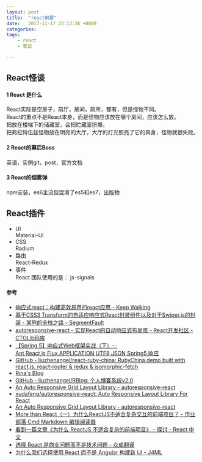 ```yaml
---
layout: post
title:  "react纲要"
date:   2017-11-17 23:13:36 +0800
categories:  
tags: 
    - react
    - 笔记

---
```

## React怪谈 ##
#### 1 React 是什么 ####

React实际是空房子，前厅，房间，厕所，都有，但是怪物不同。   
React的重点不是React本身，而是怪物应该放在哪个房间，应该怎么放。  
把放在楼梯下的储藏室，会把贮藏室挤爆。   
把弗拉特伍兹怪物放在明亮的大厅，大厅的灯光照亮了它的真身，怪物就很失败。

#### 2 React的幕后Boss ####
英语，实例git，post，官方文档


#### 3 React的烟雾弹 ####
 npm安装，es6主流但混淆了es5和es7，出版物


## React插件 ##

* UI  
	Material-UI  
* CSS  
	Radium  
* 路由    
	React-Redux
* 事件  
	React 团队使用的是： js-signals 



#### 参考 ####

* [响应式react：构建高效易用的react应用 - Keep Walking](https://www.brooch.me/2016/12/23/making-react-reactive-pursuit-high-performing-easily-maintainable-react-apps/)
* [基于CSS3 Transform的自适应响应式React封装组件以及对于Swiper.js的封装 - 某熊的全栈之路 - SegmentFault](https://segmentfault.com/a/1190000005872067)
* [autoresponsive-react - 实现React的自动响应式布局库 - React开发社区 - CTOLib码库](https://www.ctolib.com/autoresponsive-react.html)
* [【Spring 5】响应式Web框架实战（下）--Ant,React,js,Flux,APPLICATION,UTF8,JSON,Spring5,响应](http://www.bijishequ.com/detail/432689?p=)
* [GitHub - liuzhenangel/react-ruby-china: RubyChina demo built with react.js, react-router & redux & isomorphic-fetch](https://github.com/liuzhenangel/react-ruby-china)
* [Rina's Blog](http://liuzhen.me)
* [GitHub - liuzhenangel/RBlog: 个人博客系统v2.0](https://github.com/liuzhenangel/RBlog)
* [An Auto Responsive Grid Layout Library - autoresponsive-react](https://xudafeng.github.io/autoresponsive-react/)
* [xudafeng/autoresponsive-react: Auto Responsive Layout Library For React](https://github.com/xudafeng/autoresponsive-react)
* [An Auto Responsive Grid Layout Library - autoresponsive-react](https://xudafeng.github.io/autoresponsive-react/)
* [More than React（一）为什么ReactJS不适合复杂交互的前端项目？ - 作业部落 Cmd Markdown 编辑阅读器](https://www.zybuluo.com/atry/note/445038)
* [看到一篇文章《为什么 ReactJS 不适合复杂的前端项目》 - 探讨 - React 中文](http://react-china.org/t/reactjs/7361/17)
* [选择 React 是商业问题而不是技术问题 - 众成翻译](http://www.zcfy.cc/article/using-react-is-a-business-decision-not-a-technology-choice-1059.html)
* [为什么我们选择使用 React 而不是 Angular 构建新 UI - J4ML](https://www.j4ml.com/t/18440)